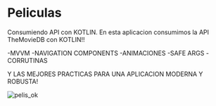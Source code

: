 # Peliculas
Consumiendo API con KOTLIN. 
En esta aplicacion consumimos la API TheMovieDB con KOTLIN!!

-MVVM
-NAVIGATION COMPONENTS
-ANIMACIONES
-SAFE ARGS
-CORRUTINAS

Y LAS MEJORES PRACTICAS PARA UNA APLICACION MODERNA Y ROBUSTA!


![pelis_ok](https://user-images.githubusercontent.com/69445175/107372474-3594a380-6ac4-11eb-9737-5a214a7ba464.gif)
